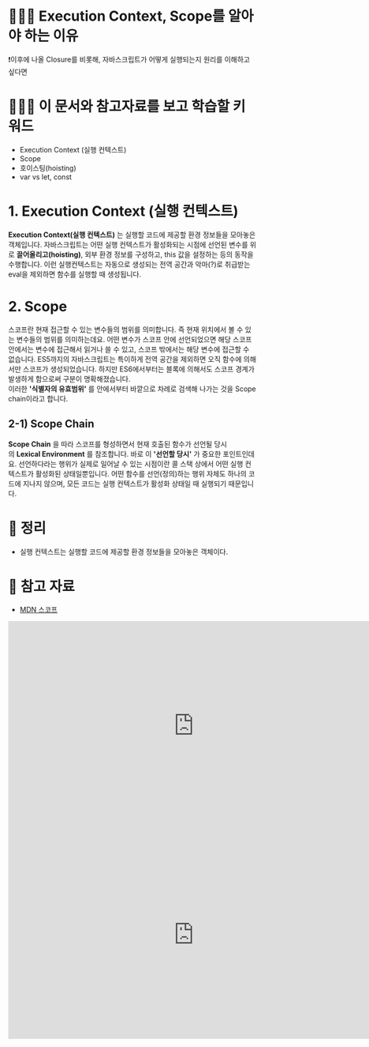 

# 🧑🏼‍🚀 Execution Context, Scope를 알아야 하는 이유

❗이후에 나올 Closure를 비롯해, 자바스크립트가 어떻게 실행되는지 원리를 이해하고 싶다면

# 🙋🏻‍♂️ 이 문서와 참고자료를 보고 학습할 키워드

- Execution Context (실행 컨텍스트)
- Scope
- 호이스팅(hoisting)
- var vs let, const

# 1. Execution Context (실행 컨텍스트)

**Execution Context(실행 컨텍스트)** 는 실행할 코드에 제공할 환경 정보들을 모아놓은 객체입니다. 자바스크립트는 어떤 실행 컨텍스트가 활성화되는 시점에 선언된 변수를 위로 **끌어올리고(hoisting)**, 외부 환경 정보를 구성하고, this 값을 설정하는 등의 동작을 수행합니다. 이런 실행컨텍스트는 자동으로 생성되는 전역 공간과 악마(?)로 취급받는 eval을 제외하면 함수를 실행할 때 생성됩니다.

# 2. Scope

스코프란 현재 접근할 수 있는 변수들의 범위를 의미합니다. 즉 현재 위치에서 볼 수 있는 변수들의 범위를 의미하는데요. 어떤 변수가 스코프 안에 선언되었으면 해당 스코프 안에서는 변수에 접근해서 읽거나 쓸 수 있고, 스코프 밖에서는 해당 변수에 접근할 수 없습니다. ES5까지의 자바스크립트는 특이하게 전역 공간을 제외하면 오직 함수에 의해서만 스코프가 생성되었습니다. 하지만 ES6에서부터는 블록에 의해서도 스코프 경계가 발생하게 함으로써 구분이 명확해졌습니다.  
이러한 **'식별자의 유효범위'** 를 안에서부터 바깥으로 차례로 검색해 나가는 것을 Scope chain이라고 합니다.

## 2-1) Scope Chain

**Scope Chain** 을 따라 스코프를 형성하면서 현재 호출된 함수가 선언될 당시의 **Lexical Environment** 를 참조합니다. 바로 이 **'선언할 당시'** 가 중요한 포인트인데요. 선언하다라는 행위가 실제로 일어날 수 있는 시점이란 콜 스택 상에서 어떤 실행 컨텍스트가 활성화된 상태일뿐입니다. 어떤 함수를 선언(정의)하는 행위 자체도 하나의 코드에 지나지 않으며, 모든 코드는 실행 컨텍스트가 활성화 상태일 때 실행되기 때문입니다.

# 📘 정리

- 실행 컨텍스트는 실행할 코드에 제공할 환경 정보들을 모아놓은 객체이다.

# 🔗 참고 자료

- [MDN 스코프](https://developer.mozilla.org/ko/docs/Glossary/%EC%8A%A4%EC%BD%94%ED%94%84)
<iframe width="752" height="423" src="https://www.youtube.com/embed/EWfujNzSUmw" title="[10분 테코톡] 💙 하루의 실행 컨텍스트" frameborder="0" allow="accelerometer; autoplay; clipboard-write; encrypted-media; gyroscope; picture-in-picture; web-share" allowfullscreen></iframe><iframe width="752" height="423" src="https://www.youtube.com/embed/PVYjfrgZhtU" title="[10분 테코톡] 🍧 엘라의 Scope &amp; Closure" frameborder="0" allow="accelerometer; autoplay; clipboard-write; encrypted-media; gyroscope; picture-in-picture; web-share" allowfullscreen></iframe>
